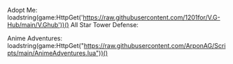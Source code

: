 Adopt Me:
loadstring(game:HttpGet('https://raw.githubusercontent.com/1201for/V.G-Hub/main/V.Ghub'))()
All Star Tower Defense:

Anime Adventures:
loadstring(game:HttpGet("https://raw.githubusercontent.com/ArponAG/Scripts/main/AnimeAdventures.lua"))()










